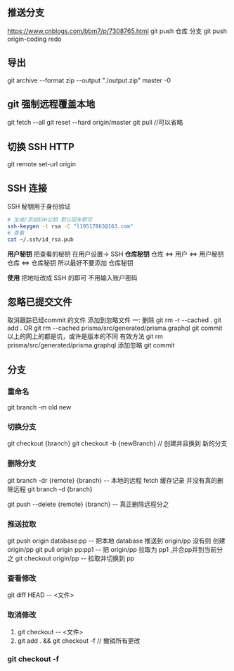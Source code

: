 ##  推送分支

https://www.cnblogs.com/bbm7/p/7308765.html
git push 仓库 分支
git push origin-coding redo

## 导出

git archive --format zip --output "./output.zip" master -0

## git 强制远程覆盖本地

git fetch --all
git reset --hard origin/master
git pull //可以省略

## 切换 SSH HTTP

git remote set-url origin

## SSH 连接

SSH 秘钥用于身份验证
```bash
# 生成/添加SSH公钥 默认回车即可
ssh-keygen -t rsa -C "l19517863@163.com"
# 查看
cat ~/.ssh/id_rsa.pub
```
**用户秘钥**
  把查看的秘钥 在用户设置-> SSH 
**仓库秘钥**
  仓库 <=>  用户 <=>  用户秘钥
  仓库 <=> 仓库秘钥
  所以最好不要添加 仓库秘钥

**使用**
 把地址改成 SSH 的即可 
 不用输入账户密码

## 忽略已提交文件

取消跟踪已经commit 的文件
添加到忽略文件
一:  删除
git rm -r --cached .
git add .
OR
git rm  --cached prisma/src/generated/prisma.graphql
git commit
以上的网上的都是坑，或许是版本的不同
有效方法
git rm prisma/src/generated/prisma.graphql
添加忽略
git commit

## 分支

### 重命名
git branch -m old new

### 切换分支
git checkout {branch}
git checkout -b {newBranch} // 创建并且换到 新的分支

### 删除分支

git branch -dr {remote} {branch}  -- 本地的远程 fetch 缓存记录 并没有真的删除远程
git branch -d {branch}

git push --delete {remote} {branch} -- 真正删除远程分之

### 推送拉取

git push origin database:pp -- 把本地 database 推送到 origin/pp  没有则 创建 origin/pp
git pull origin pp:pp1 -- 把 origin/pp 拉取为 pp1 ,并合pp并到当前分之
git checkout origin/pp -- 拉取并切换到 pp

### 查看修改
git diff HEAD -- <文件>

### 取消修改
1. git checkout -- <文件>
2. git add . && git checkout -f  // 撤销所有更改
### git checkout -f

